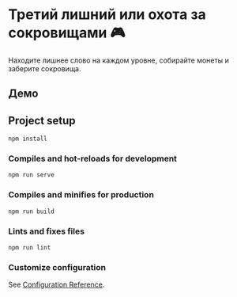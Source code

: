 # Третий лишний или охота за сокровищами 🎮

Находите лишнее слово на каждом уровне, собирайте монеты и заберите сокровища. 

## Демо



## Project setup
```
npm install
```

### Compiles and hot-reloads for development
```
npm run serve
```

### Compiles and minifies for production
```
npm run build
```

### Lints and fixes files
```
npm run lint
```

### Customize configuration
See [Configuration Reference](https://cli.vuejs.org/config/).

